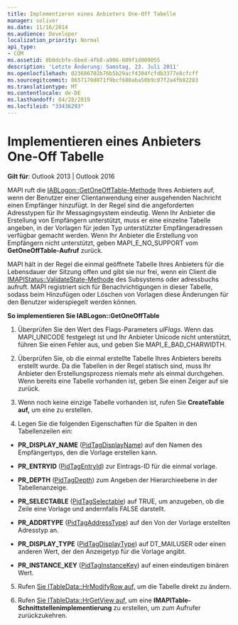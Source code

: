 ```yaml
---
title: Implementieren eines Anbieters One-Off Tabelle
manager: soliver
ms.date: 11/16/2014
ms.audience: Developer
localization_priority: Normal
api_type:
- COM
ms.assetid: 8b0dcbfe-6bed-4fb8-a906-009f1d009055
description: 'Letzte Änderung: Samstag, 23. Juli 2011'
ms.openlocfilehash: 023686702b76b5b29acf4304fcfdb3377e8cfcff
ms.sourcegitcommit: 8657170d071f9bcf680aba50b9c07f2a4fb82283
ms.translationtype: MT
ms.contentlocale: de-DE
ms.lasthandoff: 04/28/2019
ms.locfileid: "33436293"
---
```

# <a name="implementing-a-provider-one-off-table"></a>Implementieren eines Anbieters One-Off Tabelle

  
  
**Gilt für**: Outlook 2013 | Outlook 2016 
  
MAPI ruft die [IABLogon::GetOneOffTable-Methode](iablogon-getoneofftable.md) Ihres Anbieters auf, wenn der Benutzer einer Clientanwendung einer ausgehenden Nachricht einen Empfänger hinzufügt. In der Regel sind die angeforderten Adresstypen für Ihr Messagingsystem eindeutig. Wenn Ihr Anbieter die Erstellung von Empfängern unterstützt, muss er eine einzelne Tabelle angeben, in der Vorlagen für jeden Typ unterstützter Empfängeradressen verfügbar gemacht werden. Wenn Ihr Anbieter die Erstellung von Empfängern nicht unterstützt, geben MAPI_E_NO_SUPPORT vom **GetOneOffTable-Aufruf** zurück. 
  
MAPI hält in der Regel die einmal geöffnete Tabelle Ihres Anbieters für die Lebensdauer der Sitzung offen und gibt sie nur frei, wenn ein Client die [IMAPIStatus::ValidateState-Methode](imapistatus-validatestate.md) des Subsystems oder adressbuchs aufruft. MAPI registriert sich für Benachrichtigungen in dieser Tabelle, sodass beim Hinzufügen oder Löschen von Vorlagen diese Änderungen für den Benutzer widerspiegelt werden können. 
  
 **So implementieren Sie IABLogon::GetOneOffTable**
  
1. Überprüfen Sie den Wert des Flags-Parameters  _ulFlags_. Wenn das MAPI_UNICODE festgelegt ist und Ihr Anbieter Unicode nicht unterstützt, führen Sie einen Fehler aus, und geben Sie MAPI_E_BAD_CHARWIDTH. 
    
2. Überprüfen Sie, ob die einmal erstellte Tabelle Ihres Anbieters bereits erstellt wurde. Da die Tabellen in der Regel statisch sind, muss Ihr Anbieter den Erstellungsprozess niemals mehr als einmal durchgehen. Wenn bereits eine Tabelle vorhanden ist, geben Sie einen Zeiger auf sie zurück. 
    
3. Wenn noch keine einzige Tabelle vorhanden ist, rufen Sie **CreateTable auf,** um eine zu erstellen. 
    
4. Legen Sie die folgenden Eigenschaften für die Spalten in den Tabellenzeilen ein:
    
  - **PR_DISPLAY_NAME** ([PidTagDisplayName](pidtagdisplayname-canonical-property.md)) auf den Namen des Empfängertyps, den die Vorlage erstellen kann. 
    
  - **PR_ENTRYID** ([PidTagEntryId](pidtagentryid-canonical-property.md)) zur Eintrags-ID für die einmal vorlage.
    
  - **PR_DEPTH** ([PidTagDepth](pidtagdepth-canonical-property.md)) zum Angeben der Hierarchieebene in der Tabellenanzeige.
    
  - **PR_SELECTABLE** ([PidTagSelectable](pidtagselectable-canonical-property.md)) auf TRUE, um anzugeben, ob die Zeile eine Vorlage und andernfalls FALSE darstellt.
    
  - **PR_ADDRTYPE** ([PidTagAddressType](pidtagaddresstype-canonical-property.md)) auf den Von der Vorlage erstellten Adresstyp an.
    
  - **PR_DISPLAY_TYPE** ([PidTagDisplayType](pidtagdisplaytype-canonical-property.md)) auf DT_MAILUSER oder einen anderen Wert, der den Anzeigetyp für die Vorlage angibt.
    
  - **PR_INSTANCE_KEY** ([PidTagInstanceKey](pidtaginstancekey-canonical-property.md)) auf einen eindeutigen binären Wert. 
    
5. Rufen [Sie ITableData::HrModifyRow auf,](itabledata-hrmodifyrow.md) um die Tabelle direkt zu ändern. 
    
6. Rufen [Sie ITableData::HrGetView auf,](itabledata-hrgetview.md) um eine **IMAPITable-Schnittstellenimplementierung** zu erstellen, um zum Aufrufer zurückzukehren. 
    

